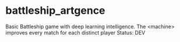 # battleship_artgence
Basic Battleship game with deep learning intelligence. The &lt;machine> improves every match for each distinct player
Status: DEV
